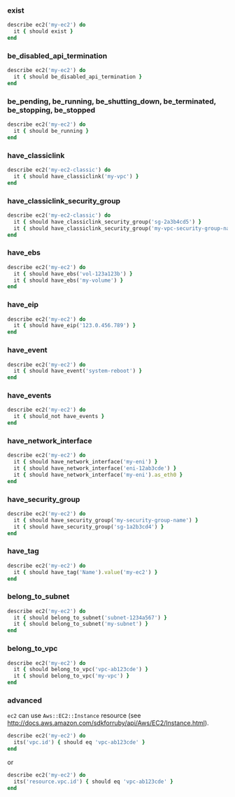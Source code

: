 ### exist

```ruby
describe ec2('my-ec2') do
  it { should exist }
end
```

### be_disabled_api_termination

```ruby
describe ec2('my-ec2') do
  it { should be_disabled_api_termination }
end
```

### be_pending, be_running, be_shutting_down, be_terminated, be_stopping, be_stopped

```ruby
describe ec2('my-ec2') do
  it { should be_running }
end
```

### have_classiclink

```ruby
describe ec2('my-ec2-classic') do
  it { should have_classiclink('my-vpc') }
end
```

### have_classiclink_security_group

```ruby
describe ec2('my-ec2-classic') do
  it { should have_classiclink_security_group('sg-2a3b4cd5') }
  it { should have_classiclink_security_group('my-vpc-security-group-name') }
end
```

### have_ebs

```ruby
describe ec2('my-ec2') do
  it { should have_ebs('vol-123a123b') }
  it { should have_ebs('my-volume') }
end
```

### have_eip

```ruby
describe ec2('my-ec2') do
  it { should have_eip('123.0.456.789') }
end
```

### have_event

```ruby
describe ec2('my-ec2') do
  it { should have_event('system-reboot') }
end
```

### have_events

```ruby
describe ec2('my-ec2') do
  it { should_not have_events }
end
```

### have_network_interface

```ruby
describe ec2('my-ec2') do
  it { should have_network_interface('my-eni') }
  it { should have_network_interface('eni-12ab3cde') }
  it { should have_network_interface('my-eni').as_eth0 }
end
```

### have_security_group

```ruby
describe ec2('my-ec2') do
  it { should have_security_group('my-security-group-name') }
  it { should have_security_group('sg-1a2b3cd4') }
end
```

### have_tag

```ruby
describe ec2('my-ec2') do
  it { should have_tag('Name').value('my-ec2') }
end
```

### belong_to_subnet

```ruby
describe ec2('my-ec2') do
  it { should belong_to_subnet('subnet-1234a567') }
  it { should belong_to_subnet('my-subnet') }
end
```

### belong_to_vpc

```ruby
describe ec2('my-ec2') do
  it { should belong_to_vpc('vpc-ab123cde') }
  it { should belong_to_vpc('my-vpc') }
end
```

### advanced

`ec2` can use `Aws::EC2::Instance` resource (see http://docs.aws.amazon.com/sdkforruby/api/Aws/EC2/Instance.html).

```ruby
describe ec2('my-ec2') do
  its('vpc.id') { should eq 'vpc-ab123cde' }
end
```

or

```ruby
describe ec2('my-ec2') do
  its('resource.vpc.id') { should eq 'vpc-ab123cde' }
end
```
